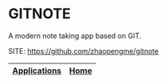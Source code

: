 # GITNOTE
 
 A modern note taking app based on GIT.
 
 SITE: https://github.com/zhaopengme/gitnote

 | [Applications](https://portable-linux-apps.github.io/apps.html) | [Home](https://portable-linux-apps.github.io)
 | --- | --- |
